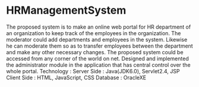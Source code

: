HRManagementSystem
==================

The proposed system is to make an online web portal for HR department of an organization to keep track of the employees in the organization. The moderator could add departments and employees in the system. Likewise he can moderate them so as to transfer employees between the department and make any other necessary changes. The proposed system could be accessed from any corner of the world on net. Designed and implemented the administrator module in the application that has central control over the whole portal. Technology :  Server Side : Java(JDK6.0), Servlet2.4, JSP Client Side : HTML, JavaScript, CSS Database : OracleXE
